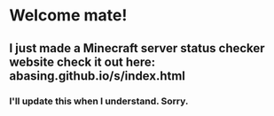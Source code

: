 # Welcome mate!
## I just made a Minecraft server status checker website check it out here: abasing.github.io/s/index.html

### I'll update this when I understand. Sorry.
